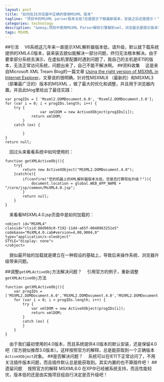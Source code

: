 ```yaml
---
layout: post
title: "如何在IE浏览器中正确的使用MSXML 版本"
tagline: "项目中的MSXML parser版本太低?总是提示下载最新版本，安装之后还是提示！"
categories: technology
description: "&emsp;项目中使用MSXML Parser解析引擎解析xml，浏览器总是提示版本不对！之前的方式就是提示客户安装系统提供的即可，事隔几年貌似不行了，IE的版本自带的都已经大于当年提供的MSXML4.0了。拖了好几年的问题到现在才暴露出来！"
tags: MSXML 
---
```


##引言
&emsp;V6系统这几年来一直提示XML解析器版本低，请升级，默认就下载系统提供的XML4.0版本，装来装去貌似能解决一部分问题，终归无法根本解决。由于要拿部分系统去演示，在虚拟机里配置时遇到问题了，我自己的主机是IE11的版本，无法正常访问系统，问题出来了，自己不能不解决啊。
##资料收集
&emsp;这是来自Microsoft XML Tream	Blog的一篇文章
[Using the right version of MSXML in Internet Explorer](http://blogs.msdn.com/b/xmlteam/archive/2006/10/23/using-the-right-version-of-msxml-in-internet-explorer.aspx)，文章说的很明确，针对性MSXML6 （最新的）和MSXML3 （部署最广泛的）版本的MSXML ，做了最大的优化和调整，并且用于浏览器内置。并且此blog里给出了最佳实践：
	
	var progIDs = [ 'Msxml2.DOMDocument.6.0', 'Msxml2.DOMDocument.3.0'];
	for (var i = 0; i < progIDs.length; i++) {
		try {
	        		var xmlDOM = new ActiveXObject(progIDs[i]);
	       		return xmlDOM;
	       	}
		catch (ex) {

	    	}
	}
	return null;

&emsp;回过头来看看系统中如何使用的：
	
	function getXMLActiveObj(){
		try{
	    	return new ActiveXObject("MSXML2.DOMDocument.4.0");
	    }catch(e){
	        if(confirm("您的机器上的XML解析器版本太低，您是否打算现在升级？")){
	            document.location = global.WEB_APP_NAME + "/core/jsp/common/MsXML4.0.jsp";
	        }
	        return null;
	    }
	}
&emsp;来看看MSXML4.0.jsp页面中是如何加载的：
	
	<object id="MSXML4"
	classid="clsid:88d969c0-f192-11d4-a65f-0040963251e5"
	codebase="MsXML4.0.cab#version=4,00,9004,0"
	type="application/x-oleobject"
	STYLE="display: none">
	</object>

&emsp;貌似最开始的加载就是建立在一种假设的基础上，导致后来操作系统、浏览器升级带来问题。

##调整`getXMLActiveObj`方法解决问题？
&emsp;引用官方的例子，重新调整`getXMLActiveObj`方法
	
	function getXMLActiveObj(){
		var progIDs = ['MSXML2.DOMDocument.6.0','MSXML2.DOMDocument.4.0','MSXML2.DOMDocument.3.0'];
		for (var i = 0; i < progIDs.length; i++) {
		    try {
		        var xmlDOM = new ActiveXObject(progIDs[i]);
		        return xmlDOM;
		    }
		    catch (ex) {
		    }
		}
	}

&emsp;由于我们最初使用的4.0版本，而且系统提供4.0版本的默认安装，还是保留4.0吧（官方貌似推荐3.0版本）。这样按照官方的解释，总是能获取到一个正确版本`ActiveXObject`对象。
##是否解决问题？
&emsp;系统可以在IE11下正常访问了，不用关注插件版本问题，而且插件默认总是能获取到。其实内置的也不算插件吧！
##遗留问题
&emsp;按照官方的解释 MSXML6.0 在XP中已经被系统支持，而且性能较优，版本低的还是由实施项目组自行决定是否升级吧！